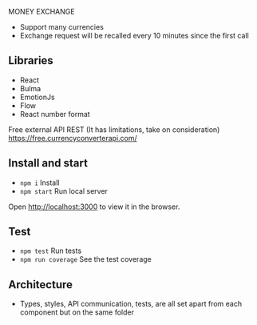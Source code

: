 
MONEY EXCHANGE

- Support many currencies 
- Exchange request will be recalled every 10 minutes since the first call


## Libraries
- React
- Bulma
- EmotionJs
- Flow
- React number format

Free external API REST (It has limitations, take on consideration)
https://free.currencyconverterapi.com/


## Install and start

- `npm i` Install
- `npm start` Run local server

Open [http://localhost:3000](http://localhost:3000) to view it in the browser.


## Test

- `npm test` Run tests
- `npm run coverage` See the test coverage


## Architecture

- Types, styles, API communication, tests, are all set apart from each component but on the same folder
